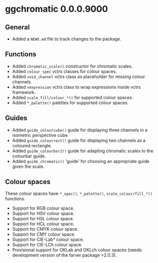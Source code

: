 # ggchromatic 0.0.0.9000

## General

* Added a `NEWS.md` file to track changes to the package.

## Functions

* Added `chromatic_scale()` constructor for chromatic scales.
* Added `colour_spec` vctrs classes for colour spaces.
* Added `void_channel` vctrs class as placeholder for missing colour channels.
* Added `vexpression` vctrs class to wrap expressions inside vctrs framework.
* Added `scale_fill/colour_*()` for supported colour spaces.
* Added `*_palette()` palettes for supported colour spaces.

## Guides

* Added `guide_colourcube()` guide for displaying three channels in a isometric
  perspective cube.
* Added `guide_colourrect()` guide for displaying two channels as a coloured 
  rectangle.
* Added `guide_colourbar2()` guide for adapting chromatic scales to the 
  colourbar guide.
* Added `guide_chromatic()` 'guide' for choosing an appropriate guide given the
  scale.

## Colour spaces

These colour spaces have `*_spec()`, `*_palette()`, `scale_colour/fill_*()` 
functions.

* Support for RGB colour space.
* Support for HSV colour space.
* Support for HSL colour space.
* Support for HCL colour space.
* Support for CMYK colour space.
* Support for CMY colour space.
* Support for CIE-Lab* colour space.
* Support for CIE-LCh colour space.
* Provisional support for OKLab and OKLch colour spaces (needs development 
  version of the farver package >2.0.3).

